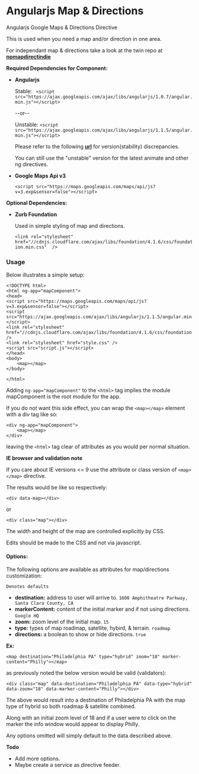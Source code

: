 Angularjs Map & Directions 
===========

Angularjs Google Maps & Directions Directive 

This is used when you need a map and/or direction in one area.

For independant map & directions take a look at the twin repo at [**npmapdirectindie**](https://github.com/davidchase/ngmapdirectindie)


**Required Dependencies for Component:**
+ **Angularjs**

  Stable: ` <script src="https://ajax.googleapis.com/ajax/libs/angularjs/1.0.7/angular.min.js"></script>`
  
  --or--
  
  Unstable: `<script src="https://ajax.googleapis.com/ajax/libs/angularjs/1.1.5/angular.min.js"></script>`
  
  Please refer to the following [**url**](http://goo.gl/zNXqU) for version(stability) discrepancies.
  
  You can still use the "unstable" version for the latest animate and other ng directives.
  
+ **Google Maps Api v3**

  `<script src="https://maps.googleapis.com/maps/api/js?v=3.exp&sensor=false"></script>`


**Optional Dependencies:**
+ **Zurb Foundation**

   Used in simple styling of map and directions.

  `<link rel="stylesheet" href="//cdnjs.cloudflare.com/ajax/libs/foundation/4.1.6/css/foundation.min.css"  />`


### Usage

Below illustrates a simple setup:


```
<!DOCTYPE html>
<html ng-app="mapComponent">
<head>
<script src="https://maps.googleapis.com/maps/api/js?v=3.exp&sensor=false"></script>
<script src="https://ajax.googleapis.com/ajax/libs/angularjs/1.1.5/angular.min.js"></script>
<link rel="stylesheet" href="//cdnjs.cloudflare.com/ajax/libs/foundation/4.1.6/css/foundation.min.css" />
<link rel="stylesheet" href="style.css" />
<script src="script.js"></script>
</head>
<body>
	<map></map>
</body>

</html>
```

Adding `ng-app="mapComponent"` to the `<html>` tag implies the module mapComponent is the root module for the app.

If you do not want this side effect, you can wrap the `<map></map>` element with a div tag like so:

```
<div ng-app="mapComponent">
	<map></map>
</div>
```

leaving the `<html>` tag clear of attributes as you would per normal situation.

**IE browser and validation note**

If you care about IE versions <= 9 use the attribute or class version of `<map></map>` directive.

The results would be like so respectively:

```
<div data-map></div>
```
or
```
<div class="map"></div>
```

The width and height of the map are controlled explicitly by CSS.

Edits should be made to the CSS and not via javascript.

#### Options:

The following options are available as attributes for map/directions customization:

`Denotes defaults`

+ **destination:** address to user will arrive to. `1600 Amphitheatre Parkway, Santa Clara County, CA`
+ **markerContent:** content of the initial marker and if not using directions. `Google HQ`
+ **zoom:** zoom level of the initial map. `15`
+ **type:** types of map roadmap, satellite, hybird, & terrain. `roadmap`
+ **directions:** a boolean to show or hide directions. `true`


**Ex:**

`<map destination="Philadelphia PA" type="hybrid" zoom="18" marker-content="Philly"></map>`

as previously noted the below version would be valid (validators):

`<div class="map" data-destination="Philadelphia PA" data-type="hybrid" data-zoom="18" data-marker-content="Philly"></div>`

The above would result into a destination of Philadelphia PA 
with the map type of hybrid so both roadmap & satellite combined.

Along with an initial zoom level of 18 and 
if a user were to click on the marker the info window would appear to display Philly.

Any options omitted will simply default to the data described above.


**Todo**
+ Add more options.
+ Maybe create a service as directive feeder.
